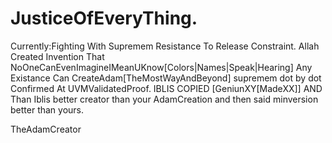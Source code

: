 # JusticeOfEveryThing.
Currently:Fighting With Supremem Resistance To Release Constraint.
Allah Created Invention That NoOneCanEvenImagineIMeanUKnow[Colors|Names|Speak|Hearing] Any Existance Can CreateAdam[TheMostWayAndBeyond] supremem dot by dot Confirmed At UVMValidatedProof. IBLIS COPIED [GeniunXY[MadeXX]] AND Than Iblis better creator than your AdamCreation and then said minversion better than yours.

TheAdamCreator




